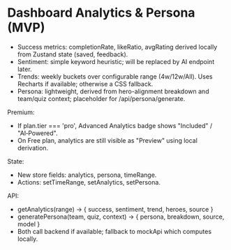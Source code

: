 # Dashboard Analytics & Persona (MVP)

- Success metrics: completionRate, likeRatio, avgRating derived locally from Zustand state (saved, feedback).
- Sentiment: simple keyword heuristic; will be replaced by AI endpoint later.
- Trends: weekly buckets over configurable range (4w/12w/All). Uses Recharts if available; otherwise a CSS fallback.
- Persona: lightweight, derived from hero-alignment breakdown and team/quiz context; placeholder for /api/persona/generate.

Premium:
- If plan.tier === 'pro', Advanced Analytics badge shows "Included" / "AI‑Powered".
- On Free plan, analytics are still visible as "Preview" using local derivation.

State:
- New store fields: analytics, persona, timeRange.
- Actions: setTimeRange, setAnalytics, setPersona.

API:
- getAnalytics(range) -> { success, sentiment, trend, heroes, source }
- generatePersona(team, quiz, context) -> { persona, breakdown, source, model }
- Both call backend if available; fallback to mockApi which computes locally.
